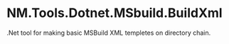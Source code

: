 # NM.Tools.Dotnet.MSbuild.BuildXml
.Net tool for making basic MSBuild XML templetes on directory chain.